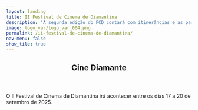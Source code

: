 ```yaml
---
layout: landing
title: II Festival de Cinema de Diamantina
description: 'A segunda edição do FCD contará com itinerâncias e as parcerias da UFVJM, da Prefeitura de Diamantina e do fHist.'
image: logo_var/logo_var_004.png
permalink: /ii-festival-de-cinema-de-diamantina/
nav-menu: false
show_tile: true
---
```


<!-- Main -->
<div id="main">

<!-- One -->
<section id="one">
	<div class="inner">
		<header class="major">
			<h2>Cine Diamante</h2>
		</header>
		<p>O II Festival de Cinema de Diamantina irá acontecer entre os dias 17 a 20 de setembro de 2025.</p>
	</div>
</section>


</div>
